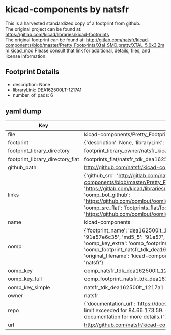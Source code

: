 # kicad-components by natsfr  
This is a harvested standardized copy of a footprint from github.  
The original project can be found at:  
https://gitlab.com/kicad/libraries/kicad-footprints  
The original footprint can be found at:
http://gitlab.com/natsfr/kicad-components/blob/master/Pretty_Footprints/Xtal_SMD.pretty/XTAL_5.0x3.2mm.kicad_mod
Please consult that link for additional, details, files, and license information.  
## Footprint Details
* description: None  
* libraryLink: DEA162500LT-1217A1  
* number_of_pads: 6  
## yaml dump  
| Key | Value |  
| --- | --- |  
| file | kicad-components/Pretty_Footprints/TDK.pretty/DEA162500LT-1217A1.kicad_mod |  
| footprint | {'description': None, 'libraryLink': 'DEA162500LT-1217A1', 'number_of_pads': 6} |  
| footprint_library_directory | footprint_library_owner/natsfr_kicad-components |  
| footprint_library_directory_flat | footprints_flat/natsfr_tdk_dea162500lt_1217a1/working |  
| github_path | http://github.com/natsfr/kicad-components/blob/master/Pretty_Footprints/TDK.pretty/DEA162500LT-1217A1.kicad_mod |  
| links | {'github_src': 'http://gitlab.com/natsfr/kicad-components/blob/master/Pretty_Footprints/Xtal_SMD.pretty/XTAL_5.0x3.2mm.kicad_mod', 'github_src_repo': 'https://gitlab.com/kicad/libraries/kicad-footprints', 'oomp_bot': 'footprints/natsfr_tdk_dea162500lt_1217a1/working', 'oomp_bot_github': 'https://github.com/oomlout/oomlout_oomp_footprint_bot/tree/main/footprints/natsfr_tdk_dea162500lt_1217a1/working', 'oomp_src_flat': 'footprints_flat/footprints_flat/natsfr_tdk_dea162500lt_1217a1/working', 'oomp_src_flat_github': 'https://github.com/oomlout/oomlout_oomp_footprint_src/tree/main/footprints_flat/natsfr_tdk_dea162500lt_1217a1/working'} |  
| name | kicad-components |  
| oomp | {'footprint_name': 'dea162500lt_1217a1', 'library_name': 'tdk', 'md5': '91e57e6c358a61be199615d6a8473e7d', 'md5_10': '91e57e6c35', 'md5_5': '91e57', 'md5_6': '91e57e', 'oomp_key': 'oomp_natsfr_tdk_dea162500lt_1217a1', 'oomp_key_extra': 'oomp_footprint_natsfr_tdk_dea162500lt_1217a1', 'oomp_key_full': 'oomp_footprint_natsfr_tdk_dea162500lt_1217a1_91e57e', 'oomp_key_simple': 'natsfr_tdk_dea162500lt_1217a1', 'original_filename': 'kicad-components/Pretty_Footprints/TDK.pretty/DEA162500LT-1217A1.kicad_mod', 'owner_name': 'natsfr'} |  
| oomp_key | oomp_natsfr_tdk_dea162500lt_1217a1 |  
| oomp_key_full | oomp_footprint_natsfr_tdk_dea162500lt_1217a1 |  
| oomp_key_simple | natsfr_tdk_dea162500lt_1217a1 |  
| owner | natsfr |  
| repo | {'documentation_url': 'https://docs.github.com/rest/overview/resources-in-the-rest-api#rate-limiting', 'message': "API rate limit exceeded for 84.66.173.59. (But here's the good news: Authenticated requests get a higher rate limit. Check out the documentation for more details.)"} |  
| url | http://github.com/natsfr/kicad-components |  

